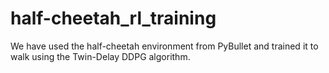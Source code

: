 # half-cheetah_rl_training
We have used the half-cheetah environment from PyBullet and trained it to walk using the Twin-Delay DDPG algorithm.
